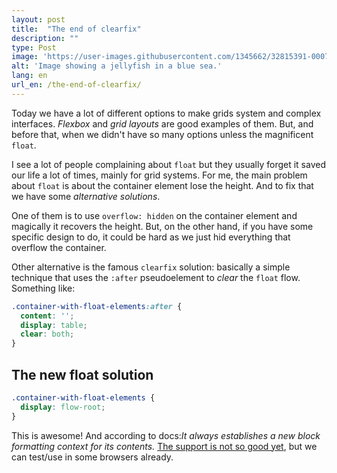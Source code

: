 ```yaml
---
layout: post
title:  "The end of clearfix"
description: ""
type: Post
image: 'https://user-images.githubusercontent.com/1345662/32815391-00071d56-c99b-11e7-9a91-898127f9ac8d.jpg'
alt: 'Image showing a jellyfish in a blue sea.'
lang: en
url_en: /the-end-of-clearfix/
---
```


Today we have a lot of different options to make grids system and complex interfaces. _Flexbox_ and _grid layouts_ are good examples of them. But, and before that, when we didn't have so many options unless the magnificent `float`.

I see a lot of people complaining about `float` but they usually forget it saved our life a lot of times, mainly for grid systems. For me, the main problem about `float` is about the container element lose the height. And to fix that we have some _alternative solutions_.

One of them is to use `overflow: hidden` on the container element and magically it recovers the height. But, on the other hand, if you have some specific design to do, it could be hard as we just hid everything that overflow the container.

Other alternative is the famous `clearfix` solution: basically a simple technique that uses the `:after` pseudoelement to _clear_ the `float` flow. Something like:

```css
.container-with-float-elements:after {
  content: '';
  display: table;
  clear: both;
}
```

## The new float solution

```css
.container-with-float-elements {
  display: flow-root;
}
```

This is awesome! And according to docs:_It always establishes a new block formatting context for its contents._ [The support is not so good yet](https://caniuse.com/#feat=flow-root), but we can test/use in some browsers already.
